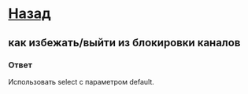# [Назад](/L2/L2_.md)

## как избежать/выйти из блокировки каналов

### Ответ

Использовать select с параметром default.
